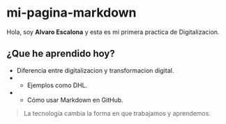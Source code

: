# mi-pagina-markdown 
Hola, soy **Alvaro Escalona** y esta es mi primera practica de Digitalizacion. 
## ¿Que  he aprendido hoy? 
- Diferencia entre digitalizacion y transformacion digital.
- - Ejemplos como DHL.
- - Cómo usar Markdown en GitHub. 
> La tecnología cambia la forma en que trabajamos y aprendemos. 
